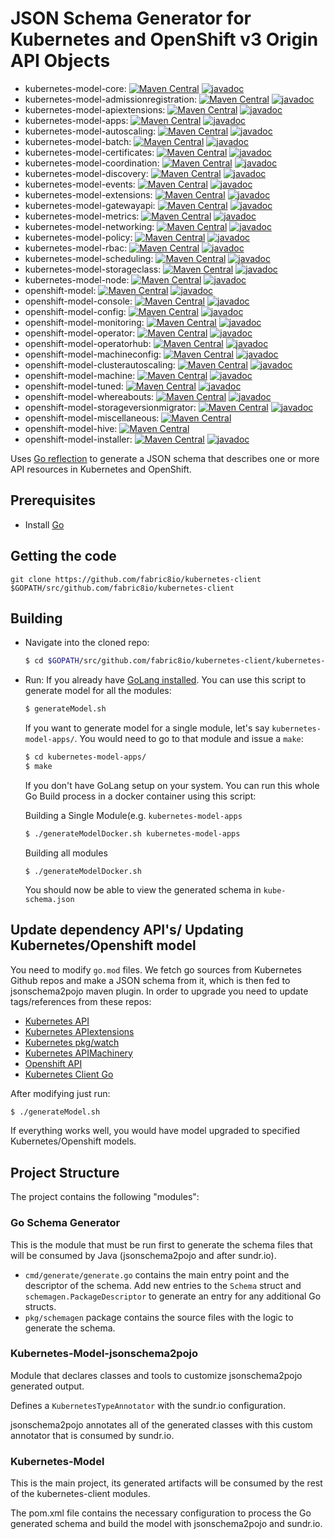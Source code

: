 # JSON Schema Generator for Kubernetes and OpenShift v3 Origin API Objects

* kubernetes-model-core: [![Maven Central](https://img.shields.io/maven-central/v/io.fabric8/kubernetes-model-core.svg?maxAge=2592000)](http://search.maven.org/#search%7Cga%7C1%7Cg%3Aio.fabric8%20a%3Akubernetes-model-core)
[![javadoc](https://javadoc.io/badge2/io.fabric8/kubernetes-model-core/javadoc.svg)](https://javadoc.io/doc/io.fabric8/kubernetes-model-core)
* kubernetes-model-admissionregistration: [![Maven Central](https://img.shields.io/maven-central/v/io.fabric8/kubernetes-model-admissionregistration.svg?maxAge=2592000)](http://search.maven.org/#search%7Cga%7C1%7Cg%3Aio.fabric8%20a%3Akubernetes-model-admissionregistration)
[![javadoc](https://javadoc.io/badge2/io.fabric8/kubernetes-model-admissionregistration/javadoc.svg)](https://javadoc.io/doc/io.fabric8/kubernetes-model-admissionregistration)
* kubernetes-model-apiextensions: [![Maven Central](https://img.shields.io/maven-central/v/io.fabric8/kubernetes-model-apiextensions.svg?maxAge=2592000)](http://search.maven.org/#search%7Cga%7C1%7Cg%3Aio.fabric8%20a%3Akubernetes-model-apiextensions)
[![javadoc](https://javadoc.io/badge2/io.fabric8/kubernetes-model-apiextensions/javadoc.svg)](https://javadoc.io/doc/io.fabric8/kubernetes-model-apiextensions)
* kubernetes-model-apps: [![Maven Central](https://img.shields.io/maven-central/v/io.fabric8/kubernetes-model-apps.svg?maxAge=2592000)](http://search.maven.org/#search%7Cga%7C1%7Cg%3Aio.fabric8%20a%3Akubernetes-model-apps)
[![javadoc](https://javadoc.io/badge2/io.fabric8/kubernetes-model-apps/javadoc.svg)](https://javadoc.io/doc/io.fabric8/kubernetes-model-apps)
* kubernetes-model-autoscaling: [![Maven Central](https://img.shields.io/maven-central/v/io.fabric8/kubernetes-model-autoscaling.svg?maxAge=2592000)](http://search.maven.org/#search%7Cga%7C1%7Cg%3Aio.fabric8%20a%3Akubernetes-model-autoscaling)
[![javadoc](https://javadoc.io/badge2/io.fabric8/kubernetes-model-autoscaling/javadoc.svg)](https://javadoc.io/doc/io.fabric8/kubernetes-model-autoscaling)
* kubernetes-model-batch: [![Maven Central](https://img.shields.io/maven-central/v/io.fabric8/kubernetes-model-batch.svg?maxAge=2592000)](http://search.maven.org/#search%7Cga%7C1%7Cg%3Aio.fabric8%20a%3Akubernetes-model-batch)
[![javadoc](https://javadoc.io/badge2/io.fabric8/kubernetes-model-batch/javadoc.svg)](https://javadoc.io/doc/io.fabric8/kubernetes-model-batch)
* kubernetes-model-certificates: [![Maven Central](https://img.shields.io/maven-central/v/io.fabric8/kubernetes-model-certificates.svg?maxAge=2592000)](http://search.maven.org/#search%7Cga%7C1%7Cg%3Aio.fabric8%20a%3Akubernetes-model-certificates)
[![javadoc](https://javadoc.io/badge2/io.fabric8/kubernetes-model-certificates/javadoc.svg)](https://javadoc.io/doc/io.fabric8/kubernetes-model-certificates)
* kubernetes-model-coordination: [![Maven Central](https://img.shields.io/maven-central/v/io.fabric8/kubernetes-model-coordination.svg?maxAge=2592000)](http://search.maven.org/#search%7Cga%7C1%7Cg%3Aio.fabric8%20a%3Akubernetes-model-coordination)
[![javadoc](https://javadoc.io/badge2/io.fabric8/kubernetes-model-coordination/javadoc.svg)](https://javadoc.io/doc/io.fabric8/kubernetes-model-coordination)
* kubernetes-model-discovery: [![Maven Central](https://img.shields.io/maven-central/v/io.fabric8/kubernetes-model-discovery.svg?maxAge=2592000)](http://search.maven.org/#search%7Cga%7C1%7Cg%3Aio.fabric8%20a%3Akubernetes-model-discovery)
[![javadoc](https://javadoc.io/badge2/io.fabric8/kubernetes-model-discovery/javadoc.svg)](https://javadoc.io/doc/io.fabric8/kubernetes-model-discovery)
* kubernetes-model-events: [![Maven Central](https://img.shields.io/maven-central/v/io.fabric8/kubernetes-model-events.svg?maxAge=2592000)](http://search.maven.org/#search%7Cga%7C1%7Cg%3Aio.fabric8%20a%3Akubernetes-model-events)
[![javadoc](https://javadoc.io/badge2/io.fabric8/kubernetes-model-events/javadoc.svg)](https://javadoc.io/doc/io.fabric8/kubernetes-model-events)
* kubernetes-model-extensions: [![Maven Central](https://img.shields.io/maven-central/v/io.fabric8/kubernetes-model-extensions.svg?maxAge=2592000)](http://search.maven.org/#search%7Cga%7C1%7Cg%3Aio.fabric8%20a%3Akubernetes-model-extensions)
[![javadoc](https://javadoc.io/badge2/io.fabric8/kubernetes-model-extensions/javadoc.svg)](https://javadoc.io/doc/io.fabric8/kubernetes-model-extensions)
* kubernetes-model-gatewayapi: [![Maven Central](https://img.shields.io/maven-central/v/io.fabric8/kubernetes-model-gatewayapi.svg?maxAge=2592000)](http://search.maven.org/#search%7Cga%7C1%7Cg%3Aio.fabric8%20a%3Akubernetes-model-gatewayapi)
[![javadoc](https://javadoc.io/badge2/io.fabric8/kubernetes-model-gatewayapi/javadoc.svg)](https://javadoc.io/doc/io.fabric8/kubernetes-model-gatewayapi)
* kubernetes-model-metrics: [![Maven Central](https://img.shields.io/maven-central/v/io.fabric8/kubernetes-model-metrics.svg?maxAge=2592000)](http://search.maven.org/#search%7Cga%7C1%7Cg%3Aio.fabric8%20a%3Akubernetes-model-metrics)
[![javadoc](https://javadoc.io/badge2/io.fabric8/kubernetes-model-metrics/javadoc.svg)](https://javadoc.io/doc/io.fabric8/kubernetes-model-metrics)
* kubernetes-model-networking: [![Maven Central](https://img.shields.io/maven-central/v/io.fabric8/kubernetes-model-networking.svg?maxAge=2592000)](http://search.maven.org/#search%7Cga%7C1%7Cg%3Aio.fabric8%20a%3Akubernetes-model-networking)
[![javadoc](https://javadoc.io/badge2/io.fabric8/kubernetes-model-networking/javadoc.svg)](https://javadoc.io/doc/io.fabric8/kubernetes-model-networking)
* kubernetes-model-policy: [![Maven Central](https://img.shields.io/maven-central/v/io.fabric8/kubernetes-model-policy.svg?maxAge=2592000)](http://search.maven.org/#search%7Cga%7C1%7Cg%3Aio.fabric8%20a%3Akubernetes-model-policy)
[![javadoc](https://javadoc.io/badge2/io.fabric8/kubernetes-model-policy/javadoc.svg)](https://javadoc.io/doc/io.fabric8/kubernetes-model-policy)
* kubernetes-model-rbac: [![Maven Central](https://img.shields.io/maven-central/v/io.fabric8/kubernetes-model-rbac.svg?maxAge=2592000)](http://search.maven.org/#search%7Cga%7C1%7Cg%3Aio.fabric8%20a%3Akubernetes-model-rbac)
[![javadoc](https://javadoc.io/badge2/io.fabric8/kubernetes-model-rbac/javadoc.svg)](https://javadoc.io/doc/io.fabric8/kubernetes-model-rbac)
* kubernetes-model-scheduling: [![Maven Central](https://img.shields.io/maven-central/v/io.fabric8/kubernetes-model-scheduling.svg?maxAge=2592000)](http://search.maven.org/#search%7Cga%7C1%7Cg%3Aio.fabric8%20a%3Akubernetes-model-scheduling)
[![javadoc](https://javadoc.io/badge2/io.fabric8/kubernetes-model-scheduling/javadoc.svg)](https://javadoc.io/doc/io.fabric8/kubernetes-model-scheduling)
* kubernetes-model-storageclass: [![Maven Central](https://img.shields.io/maven-central/v/io.fabric8/kubernetes-model-storageclass.svg?maxAge=2592000)](http://search.maven.org/#search%7Cga%7C1%7Cg%3Aio.fabric8%20a%3Akubernetes-model-storageclass)
[![javadoc](https://javadoc.io/badge2/io.fabric8/kubernetes-model-storageclass/javadoc.svg)](https://javadoc.io/doc/io.fabric8/kubernetes-model-storageclass)
* kubernetes-model-node: [![Maven Central](https://img.shields.io/maven-central/v/io.fabric8/kubernetes-model-node.svg?maxAge=2592000)](http://search.maven.org/#search%7Cga%7C1%7Cg%3Aio.fabric8%20a%3Akubernetes-model-node)
[![javadoc](https://javadoc.io/badge2/io.fabric8/kubernetes-model-node/javadoc.svg)](https://javadoc.io/doc/io.fabric8/kubernetes-model-node)
* openshift-model: [![Maven Central](https://img.shields.io/maven-central/v/io.fabric8/openshift-model.svg?maxAge=2592000)](http://search.maven.org/#search%7Cga%7C1%7Cg%3Aio.fabric8%20a%3Aopenshift-model)
[![javadoc](https://javadoc.io/badge2/io.fabric8/openshift-model/javadoc.svg)](https://javadoc.io/doc/io.fabric8/openshift-model)
* openshift-model-console: [![Maven Central](https://img.shields.io/maven-central/v/io.fabric8/openshift-model-console.svg?maxAge=2592000)](http://search.maven.org/#search%7Cga%7C1%7Cg%3Aio.fabric8%20a%3Aopenshift-model-console)
[![javadoc](https://javadoc.io/badge2/io.fabric8/openshift-model-console/javadoc.svg)](https://javadoc.io/doc/io.fabric8/openshift-model-console)
* openshift-model-config: [![Maven Central](https://img.shields.io/maven-central/v/io.fabric8/openshift-model-config.svg?maxAge=2592000)](http://search.maven.org/#search%7Cga%7C1%7Cg%3Aio.fabric8%20a%3Aopenshift-model-config)
[![javadoc](https://javadoc.io/badge2/io.fabric8/openshift-model-config/javadoc.svg)](https://javadoc.io/doc/io.fabric8/openshift-model-config)
* openshift-model-monitoring: [![Maven Central](https://img.shields.io/maven-central/v/io.fabric8/openshift-model-monitoring.svg?maxAge=2592000)](http://search.maven.org/#search%7Cga%7C1%7Cg%3Aio.fabric8%20a%3Aopenshift-model-monitoring)
[![javadoc](https://javadoc.io/badge2/io.fabric8/openshift-model-monitoring/javadoc.svg)](https://javadoc.io/doc/io.fabric8/openshift-model-monitoring)
* openshift-model-operator: [![Maven Central](https://img.shields.io/maven-central/v/io.fabric8/openshift-model-operator.svg?maxAge=2592000)](http://search.maven.org/#search%7Cga%7C1%7Cg%3Aio.fabric8%20a%3Aopenshift-model-operator)
[![javadoc](https://javadoc.io/badge2/io.fabric8/openshift-model-operator/javadoc.svg)](https://javadoc.io/doc/io.fabric8/openshift-model-operator)
* openshift-model-operatorhub: [![Maven Central](https://img.shields.io/maven-central/v/io.fabric8/openshift-model-operatorhub.svg?maxAge=2592000)](http://search.maven.org/#search%7Cga%7C1%7Cg%3Aio.fabric8%20a%3Aopenshift-model-operatorhub)
[![javadoc](https://javadoc.io/badge2/io.fabric8/openshift-model-operatorhub/javadoc.svg)](https://javadoc.io/doc/io.fabric8/openshift-model-operatorhub)
* openshift-model-machineconfig: [![Maven Central](https://img.shields.io/maven-central/v/io.fabric8/openshift-model-machineconfig.svg?maxAge=2592000)](http://search.maven.org/#search%7Cga%7C1%7Cg%3Aio.fabric8%20a%3Aopenshift-model-machineconfig)
[![javadoc](https://javadoc.io/badge2/io.fabric8/openshift-model-machineconfig/javadoc.svg)](https://javadoc.io/doc/io.fabric8/openshift-model-machineconfig)
* openshift-model-clusterautoscaling: [![Maven Central](https://img.shields.io/maven-central/v/io.fabric8/openshift-model-clusterautoscaling.svg?maxAge=2592000)](http://search.maven.org/#search%7Cga%7C1%7Cg%3Aio.fabric8%20a%3Aopenshift-model-clusterautoscaling)
[![javadoc](https://javadoc.io/badge2/io.fabric8/openshift-model-clusterautoscaling/javadoc.svg)](https://javadoc.io/doc/io.fabric8/openshift-model-clusterautoscaling)
* openshift-model-machine: [![Maven Central](https://img.shields.io/maven-central/v/io.fabric8/openshift-model-machine.svg?maxAge=2592000)](http://search.maven.org/#search%7Cga%7C1%7Cg%3Aio.fabric8%20a%3Aopenshift-model-machine)
[![javadoc](https://javadoc.io/badge2/io.fabric8/openshift-model-machine/javadoc.svg)](https://javadoc.io/doc/io.fabric8/openshift-model-machine)
* openshift-model-tuned: [![Maven Central](https://img.shields.io/maven-central/v/io.fabric8/openshift-model-tuned.svg?maxAge=2592000)](http://search.maven.org/#search%7Cga%7C1%7Cg%3Aio.fabric8%20a%3Aopenshift-model-tuned)
[![javadoc](https://javadoc.io/badge2/io.fabric8/openshift-model-tuned/javadoc.svg)](https://javadoc.io/doc/io.fabric8/openshift-model-tuned)
* openshift-model-whereabouts: [![Maven Central](https://img.shields.io/maven-central/v/io.fabric8/openshift-model-whereabouts.svg?maxAge=2592000)](http://search.maven.org/#search%7Cga%7C1%7Cg%3Aio.fabric8%20a%3Aopenshift-model-whereabouts)
[![javadoc](https://javadoc.io/badge2/io.fabric8/openshift-model-whereabouts/javadoc.svg)](https://javadoc.io/doc/io.fabric8/openshift-model-whereabouts)
* openshift-model-storageversionmigrator: [![Maven Central](https://img.shields.io/maven-central/v/io.fabric8/openshift-model-storageversionmigrator.svg?maxAge=2592000)](http://search.maven.org/#search%7Cga%7C1%7Cg%3Aio.fabric8%20a%3Aopenshift-model-storageversionmigrator)
[![javadoc](https://javadoc.io/badge2/io.fabric8/openshift-model-storageversionmigrator/javadoc.svg)](https://javadoc.io/doc/io.fabric8/openshift-model-storageversionmigrator)
* openshift-model-miscellaneous: [![Maven Central](https://img.shields.io/maven-central/v/io.fabric8/openshift-model-miscellaneous.svg?maxAge=2592000)](http://search.maven.org/#search%7Cga%7C1%7Cg%3Aio.fabric8%20a%3Aopenshift-model-miscellaneous)
* openshift-model-hive: [![Maven Central](https://img.shields.io/maven-central/v/io.fabric8/openshift-model-hive.svg?maxAge=2592000)](http://search.maven.org/#search%7Cga%7C1%7Cg%3Aio.fabric8%20a%3Aopenshift-model-hive)
* openshift-model-installer: [![Maven Central](https://img.shields.io/maven-central/v/io.fabric8/openshift-model-installer.svg?maxAge=2592000)](http://search.maven.org/#search%7Cga%7C1%7Cg%3Aio.fabric8%20a%3Aopenshift-model-installer)
[![javadoc](https://javadoc.io/badge2/io.fabric8/openshift-model-miscellaneous/javadoc.svg)](https://javadoc.io/doc/io.fabric8/openshift-model-miscellaneous)

Uses [Go reflection](https://blog.golang.org/laws-of-reflection) to generate a JSON schema that describes one or more
API resources in Kubernetes and OpenShift.

## Prerequisites

- Install [Go](https://golang.org/doc/install)


## Getting the code

  ```
  git clone https://github.com/fabric8io/kubernetes-client $GOPATH/src/github.com/fabric8io/kubernetes-client
  ```


## Building

- Navigate into the cloned repo:

  ```bash
  $ cd $GOPATH/src/github.com/fabric8io/kubernetes-client/kubernetes-model-generator
  ```

- Run:
  If you already have [GoLang installed](https://golang.org/doc/install). You can use this script to generate model for all the modules:
  ```bash
  $ generateModel.sh
  ```
  If you want to generate model for a single module, let's say `kubernetes-model-apps/`. You would need to go to that module and issue a `make`:
  ```bash
  $ cd kubernetes-model-apps/
  $ make
  ```

  If you don't have GoLang setup on your system. You can run this whole Go Build process in a docker container using this script:

  Building a Single Module(e.g. `kubernetes-model-apps`
  ```bash
  $ ./generateModelDocker.sh kubernetes-model-apps
  ```
  Building all modules
  ```shell
  $ ./generateModelDocker.sh
  ```

  You should now be able to view the generated schema in `kube-schema.json`

## Update dependency API's/ Updating Kubernetes/Openshift model

You need to modify `go.mod` files. We fetch go sources from Kubernetes Github repos and make a
JSON schema from it, which is then fed to jsonschema2pojo maven plugin. In order to upgrade you need to update
tags/references from these repos:

- [Kubernetes API](https://github.com/kubernetes/api)
- [Kubernetes APIextensions](https://github.com/kubernetes/apiextensions-apiserver)
- [Kubernetes pkg/watch](https://github.com/kubernetes/kubernetes/tree/master/pkg/watch/json)
- [Kubernetes APIMachinery](https://github.com/kubernetes/apimachinery)
- [Openshift API](https://github.com/openshift/api)
- [Kubernetes Client Go](https://github.com/kubernetes/client-go)

After modifying just run:
```bash
$ ./generateModel.sh
```

If everything works well, you would have model upgraded to specified Kubernetes/Openshift models.

 ## Project Structure
 
 The project contains the following "modules":
 
 ### Go Schema Generator
 
 This is the module that must be run first to generate the schema files that will be consumed
 by Java (jsonschema2pojo and after sundr.io).
 
 - `cmd/generate/generate.go` contains the main entry point and the descriptor of the schema.
   Add new entries to the `Schema` struct and `schemagen.PackageDescriptor` to generate
   an entry for any additional Go structs.
 - `pkg/schemagen` package contains the source files with the logic to generate the schema.
 
 ### Kubernetes-Model-jsonschema2pojo
 
 Module that declares classes and tools to customize jsonschema2pojo generated output.
 
 Defines a `KubernetesTypeAnnotator` with the sundr.io configuration.
 
 jsonschema2pojo annotates all of the generated classes with this custom annotator
 that is consumed by sundr.io.
 
 ### Kubernetes-Model
 
 This is the main project, its generated artifacts will be consumed by the rest of the
 kubernetes-client modules.
 
 The pom.xml file contains the necessary configuration to process the Go generated
 schema and build the model with jsonschema2pojo and sundr.io.

